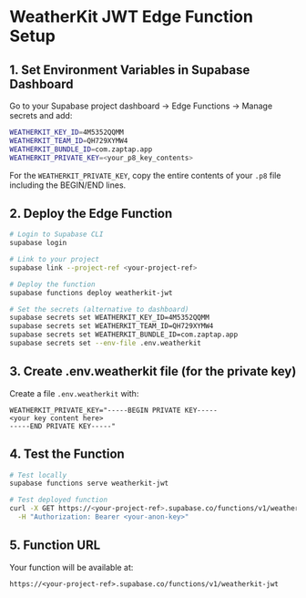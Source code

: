 # WeatherKit JWT Edge Function Setup

## 1. Set Environment Variables in Supabase Dashboard

Go to your Supabase project dashboard → Edge Functions → Manage secrets and add:

```bash
WEATHERKIT_KEY_ID=4M5352QQMM
WEATHERKIT_TEAM_ID=QH729XYMW4
WEATHERKIT_BUNDLE_ID=com.zaptap.app
WEATHERKIT_PRIVATE_KEY=<your_p8_key_contents>
```

For the `WEATHERKIT_PRIVATE_KEY`, copy the entire contents of your `.p8` file including the BEGIN/END lines.

## 2. Deploy the Edge Function

```bash
# Login to Supabase CLI
supabase login

# Link to your project
supabase link --project-ref <your-project-ref>

# Deploy the function
supabase functions deploy weatherkit-jwt

# Set the secrets (alternative to dashboard)
supabase secrets set WEATHERKIT_KEY_ID=4M5352QQMM
supabase secrets set WEATHERKIT_TEAM_ID=QH729XYMW4
supabase secrets set WEATHERKIT_BUNDLE_ID=com.zaptap.app
supabase secrets set --env-file .env.weatherkit
```

## 3. Create .env.weatherkit file (for the private key)

Create a file `.env.weatherkit` with:

```
WEATHERKIT_PRIVATE_KEY="-----BEGIN PRIVATE KEY-----
<your key content here>
-----END PRIVATE KEY-----"
```

## 4. Test the Function

```bash
# Test locally
supabase functions serve weatherkit-jwt

# Test deployed function
curl -X GET https://<your-project-ref>.supabase.co/functions/v1/weatherkit-jwt \
  -H "Authorization: Bearer <your-anon-key>"
```

## 5. Function URL

Your function will be available at:
```
https://<your-project-ref>.supabase.co/functions/v1/weatherkit-jwt
```